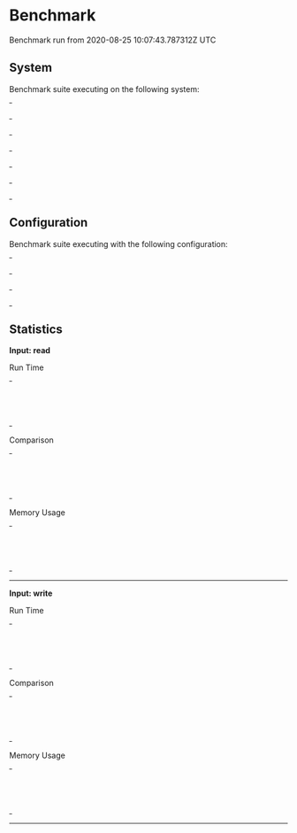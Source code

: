 # Benchmark

Benchmark run from 2020-08-25 10:07:43.787312Z UTC

## System

Benchmark suite executing on the following system:

<table style="width: 1%">
  <tr>
    <th style="width: 1%; white-space: nowrap">Operating System</th>
    <td>Linux</td>
  </tr><tr>
    <th style="white-space: nowrap">CPU Information</th>
    <td style="white-space: nowrap">Intel(R) Core(TM) M-5Y71 CPU @ 1.20GHz</td>
  </tr><tr>
    <th style="white-space: nowrap">Number of Available Cores</th>
    <td style="white-space: nowrap">4</td>
  </tr><tr>
    <th style="white-space: nowrap">Available Memory</th>
    <td style="white-space: nowrap">7.68 GB</td>
  </tr><tr>
    <th style="white-space: nowrap">Elixir Version</th>
    <td style="white-space: nowrap">1.10.4</td>
  </tr><tr>
    <th style="white-space: nowrap">Erlang Version</th>
    <td style="white-space: nowrap">22.3</td>
  </tr>
</table>

## Configuration

Benchmark suite executing with the following configuration:

<table style="width: 1%">
  <tr>
    <th style="width: 1%">:time</th>
    <td style="white-space: nowrap">5 min</td>
  </tr><tr>
    <th>:parallel</th>
    <td style="white-space: nowrap">1</td>
  </tr><tr>
    <th>:warmup</th>
    <td style="white-space: nowrap">2 s</td>
  </tr>
</table>

## Statistics


__Input: read__

Run Time
<table style="width: 1%">
  <tr>
    <th>Name</th>
    <th style="text-align: right">IPS</th>
    <th style="text-align: right">Average</th>
    <th style="text-align: right">Devitation</th>
    <th style="text-align: right">Median</th>
    <th style="text-align: right">99th&nbsp;%</th>
  </tr>
  <tr>
    <td style="white-space: nowrap">memoize</td>
    <td style="white-space: nowrap; text-align: right">2.20 K</td>
    <td style="white-space: nowrap; text-align: right">0.45 ms</td>
    <td style="white-space: nowrap; text-align: right">±28.26%</td>
    <td style="white-space: nowrap; text-align: right">0.43 ms</td>
    <td style="white-space: nowrap; text-align: right">0.98 ms</td>
  </tr>
  <tr>
    <td style="white-space: nowrap">cachex</td>
    <td style="white-space: nowrap; text-align: right">0.80 K</td>
    <td style="white-space: nowrap; text-align: right">1.25 ms</td>
    <td style="white-space: nowrap; text-align: right">±23.23%</td>
    <td style="white-space: nowrap; text-align: right">1.20 ms</td>
    <td style="white-space: nowrap; text-align: right">2.28 ms</td>
  </tr>
</table>
Comparison
<table style="width: 1%">
  <tr>
    <th>Name</th>
    <th style="text-align: right">IPS</th>
    <th style="text-align: right">Slower</th>
  <tr>
    <td style="white-space: nowrap">memoize</td>
    <td style="white-space: nowrap;text-align: right">2.20 K</td>
    <td>&nbsp;</td>
  </tr>
  <tr>
    <td style="white-space: nowrap">cachex</td>
    <td style="white-space: nowrap; text-align: right">0.80 K</td>
    <td style="white-space: nowrap; text-align: right">2.75x</td>
  </tr>
</table>
Memory Usage
<table style="width: 1%">
  <tr>
    <th>Name</th>
    <th style="text-align: right">Memory</th>
      <th style="text-align: right">Factor</th>
  </tr>
  <tr>
    <td style="white-space: nowrap">memoize</td>
    <td style="white-space: nowrap">272 B</td>
      <td>&nbsp;</td>
  </tr>
  <tr>
    <td style="white-space: nowrap">cachex</td>
    <td style="white-space: nowrap">272 B</td>
    <td>1.0x</td>
  </tr>
</table>
<hr/>

__Input: write__

Run Time
<table style="width: 1%">
  <tr>
    <th>Name</th>
    <th style="text-align: right">IPS</th>
    <th style="text-align: right">Average</th>
    <th style="text-align: right">Devitation</th>
    <th style="text-align: right">Median</th>
    <th style="text-align: right">99th&nbsp;%</th>
  </tr>
  <tr>
    <td style="white-space: nowrap">memoize</td>
    <td style="white-space: nowrap; text-align: right">11.55 K</td>
    <td style="white-space: nowrap; text-align: right">86.57 μs</td>
    <td style="white-space: nowrap; text-align: right">±88.09%</td>
    <td style="white-space: nowrap; text-align: right">86.03 μs</td>
    <td style="white-space: nowrap; text-align: right">198.41 μs</td>
  </tr>
  <tr>
    <td style="white-space: nowrap">cachex</td>
    <td style="white-space: nowrap; text-align: right">9.52 K</td>
    <td style="white-space: nowrap; text-align: right">105.01 μs</td>
    <td style="white-space: nowrap; text-align: right">±2407.48%</td>
    <td style="white-space: nowrap; text-align: right">92.13 μs</td>
    <td style="white-space: nowrap; text-align: right">208.96 μs</td>
  </tr>
</table>
Comparison
<table style="width: 1%">
  <tr>
    <th>Name</th>
    <th style="text-align: right">IPS</th>
    <th style="text-align: right">Slower</th>
  <tr>
    <td style="white-space: nowrap">memoize</td>
    <td style="white-space: nowrap;text-align: right">11.55 K</td>
    <td>&nbsp;</td>
  </tr>
  <tr>
    <td style="white-space: nowrap">cachex</td>
    <td style="white-space: nowrap; text-align: right">9.52 K</td>
    <td style="white-space: nowrap; text-align: right">1.21x</td>
  </tr>
</table>
Memory Usage
<table style="width: 1%">
  <tr>
    <th>Name</th>
    <th style="text-align: right">Memory</th>
      <th style="text-align: right">Factor</th>
  </tr>
  <tr>
    <td style="white-space: nowrap">memoize</td>
    <td style="white-space: nowrap">272 B</td>
      <td>&nbsp;</td>
  </tr>
  <tr>
    <td style="white-space: nowrap">cachex</td>
    <td style="white-space: nowrap">272 B</td>
    <td>1.0x</td>
  </tr>
</table>
<hr/>
